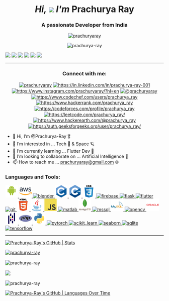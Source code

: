<h1 align="center"><i>Hi,</i> <img src="https://raw.githubusercontent.com/MartinHeinz/MartinHeinz/master/wave.gif" width="30px"> <i> I'm </i> Prachurya Ray </h1>
<h3 align="center">A passionate Developer from India</h3>

<p align="center"> <a href="https://twitter.com/prachuryaray" target="blank"><img src="https://img.shields.io/twitter/follow/prachuryaray?logo=twitter&style=for-the-badge" alt="prachuryaray" /></a> </p>

<p align="center"> <img src="https://komarev.com/ghpvc/?username=prachurya-ray&label=Profile%20views&color=0e75b6&style=flat" alt="prachurya-ray" /> </p>


![](https://img.shields.io/badge/Competitive_Programming-C++-informational?style=flat&logo=<LOGO_NAME>&logoColor=white&color=FE04C5)
![](https://img.shields.io/badge/Technology-Android-informational?style=flat&logo=<LOGO_NAME>&logoColor=white&color=3895d3)
![](https://img.shields.io/badge/Passion-Artificial_Intelligence-informational?style=flat&logo=<LOGO_NAME>&logoColor=white&color=42FF46)
![](https://img.shields.io/badge/Design-Blender3D-informational?style=flat&logo=<LOGO_NAME>&logoColor=white&color=F2FE04)
![](https://img.shields.io/badge/Learning-Data_Science-informational?style=flat&logo=<LOGO_NAME>&logoColor=white&color=FEB204)
![](https://img.shields.io/badge/University-KIIT-informational?style=flat&logo=<LOGO_NAME>&logoColor=white&color=FE0404)


<hr>


<h3 align="center">Connect with me:</h3>
<p align="center">
<a href="https://twitter.com/prachuryaray" target="blank"><img align="center" src="https://raw.githubusercontent.com/rahuldkjain/github-profile-readme-generator/master/src/images/icons/Social/twitter.svg" alt="prachuryaray" height="30" width="40" /></a>
<a href="https://linkedin.com/in/prachurya-ray-001" target="blank"><img align="center" src="https://raw.githubusercontent.com/rahuldkjain/github-profile-readme-generator/master/src/images/icons/Social/linked-in-alt.svg" alt="https://in.linkedin.com/in/prachurya-ray-001" height="30" width="40" /></a>
<a href="https://instagram.com/prachuryaray/?hl=en" target="blank"><img align="center" src="https://raw.githubusercontent.com/rahuldkjain/github-profile-readme-generator/master/src/images/icons/Social/instagram.svg" alt="https://www.instagram.com/prachuryaray/?hl=en" height="30" width="40" /></a>
<a href="https://medium.com/@prachuryaray" target="blank"><img align="center" src="https://raw.githubusercontent.com/rahuldkjain/github-profile-readme-generator/master/src/images/icons/Social/medium.svg" alt="@prachuryaray" height="30" width="40" /></a>
<a href="https://www.codechef.com/users/prachurya_ray" target="blank"><img align="center" src="https://cdn.jsdelivr.net/npm/simple-icons@3.1.0/icons/codechef.svg" alt="https://www.codechef.com/users/prachurya_ray" height="30" width="40" /></a>
<a href="https://www.hackerrank.com/prachurya_ray" target="blank"><img align="center" src="https://raw.githubusercontent.com/rahuldkjain/github-profile-readme-generator/master/src/images/icons/Social/hackerrank.svg" alt="https://www.hackerrank.com/prachurya_ray" height="30" width="40" /></a>
<a href="https://codeforces.com/profile/prachurya_ray" target="blank"><img align="center" src="https://raw.githubusercontent.com/rahuldkjain/github-profile-readme-generator/master/src/images/icons/Social/codeforces.svg" alt="https://codeforces.com/profile/prachurya_ray" height="30" width="40" /></a>
<a href="https://www.leetcode.com/prachurya_ray/" target="blank"><img align="center" src="https://raw.githubusercontent.com/rahuldkjain/github-profile-readme-generator/master/src/images/icons/Social/leet-code.svg" alt="https://leetcode.com/prachurya_ray/" height="30" width="40" /></a>
<a href="https://www.hackerearth.com/@prachurya_ray" target="blank"><img align="center" src="https://raw.githubusercontent.com/rahuldkjain/github-profile-readme-generator/master/src/images/icons/Social/hackerearth.svg" alt="https://www.hackerearth.com/@prachurya_ray" height="30" width="40" /></a>
<a href="https://auth.geeksforgeeks.org/user/https://auth.geeksforgeeks.org/user/prachurya_ray/" target="blank"><img align="center" src="https://raw.githubusercontent.com/rahuldkjain/github-profile-readme-generator/master/src/images/icons/Social/geeks-for-geeks.svg" alt="https://auth.geeksforgeeks.org/user/prachurya_ray/" height="30" width="40" /></a>
</p>

- 👋 Hi, I’m @Prachurya-Ray :medal_military: 
- 👀 I’m interested in ... Tech :rocket: & Space :ringed_planet: 
- 🌱 I’m currently learning ... Flutter Dev	:iphone: 
- 💞️ I’m looking to collaborate on ... Artificial Intelligence :milky_way: 
- 📫 How to reach me ... prachuryaray@gmail.com :globe_with_meridians: 

<h3 align="left">Languages and Tools:</h3>
<p align="left"> <a href="https://developer.android.com" target="_blank" rel="noreferrer"> <img src="https://raw.githubusercontent.com/devicons/devicon/master/icons/android/android-original-wordmark.svg" alt="android" width="40" height="40"/> </a> <a href="https://aws.amazon.com" target="_blank" rel="noreferrer"> <img src="https://raw.githubusercontent.com/devicons/devicon/master/icons/amazonwebservices/amazonwebservices-original-wordmark.svg" alt="aws" width="40" height="40"/> </a> <a href="https://www.blender.org/" target="_blank" rel="noreferrer"> <img src="https://download.blender.org/branding/community/blender_community_badge_white.svg" alt="blender" width="40" height="40"/> </a> <a href="https://www.cprogramming.com/" target="_blank" rel="noreferrer"> <img src="https://raw.githubusercontent.com/devicons/devicon/master/icons/c/c-original.svg" alt="c" width="40" height="40"/> </a> <a href="https://www.w3schools.com/cpp/" target="_blank" rel="noreferrer"> <img src="https://raw.githubusercontent.com/devicons/devicon/master/icons/cplusplus/cplusplus-original.svg" alt="cplusplus" width="40" height="40"/> </a> <a href="https://www.w3schools.com/css/" target="_blank" rel="noreferrer"> <img src="https://raw.githubusercontent.com/devicons/devicon/master/icons/css3/css3-original-wordmark.svg" alt="css3" width="40" height="40"/> </a> <a href="https://firebase.google.com/" target="_blank" rel="noreferrer"> <img src="https://www.vectorlogo.zone/logos/firebase/firebase-icon.svg" alt="firebase" width="40" height="40"/> </a> <a href="https://flask.palletsprojects.com/" target="_blank" rel="noreferrer"> <img src="https://www.vectorlogo.zone/logos/pocoo_flask/pocoo_flask-icon.svg" alt="flask" width="40" height="40"/> </a> <a href="https://flutter.dev" target="_blank" rel="noreferrer"> <img src="https://www.vectorlogo.zone/logos/flutterio/flutterio-icon.svg" alt="flutter" width="40" height="40"/> </a> <a href="https://git-scm.com/" target="_blank" rel="noreferrer"> <img src="https://www.vectorlogo.zone/logos/git-scm/git-scm-icon.svg" alt="git" width="40" height="40"/> </a> <a href="https://www.w3.org/html/" target="_blank" rel="noreferrer"> <img src="https://raw.githubusercontent.com/devicons/devicon/master/icons/html5/html5-original-wordmark.svg" alt="html5" width="40" height="40"/> </a> <a href="https://www.java.com" target="_blank" rel="noreferrer"> <img src="https://raw.githubusercontent.com/devicons/devicon/master/icons/java/java-original.svg" alt="java" width="40" height="40"/> </a> <a href="https://developer.mozilla.org/en-US/docs/Web/JavaScript" target="_blank" rel="noreferrer"> <img src="https://raw.githubusercontent.com/devicons/devicon/master/icons/javascript/javascript-original.svg" alt="javascript" width="40" height="40"/> </a> <a href="https://www.mathworks.com/" target="_blank" rel="noreferrer"> <img src="https://upload.wikimedia.org/wikipedia/commons/2/21/Matlab_Logo.png" alt="matlab" width="40" height="40"/> </a> <a href="https://www.mongodb.com/" target="_blank" rel="noreferrer"> <img src="https://raw.githubusercontent.com/devicons/devicon/master/icons/mongodb/mongodb-original-wordmark.svg" alt="mongodb" width="40" height="40"/> </a> <a href="https://www.microsoft.com/en-us/sql-server" target="_blank" rel="noreferrer"> <img src="https://www.svgrepo.com/show/303229/microsoft-sql-server-logo.svg" alt="mssql" width="40" height="40"/> </a> <a href="https://www.mysql.com/" target="_blank" rel="noreferrer"> <img src="https://raw.githubusercontent.com/devicons/devicon/master/icons/mysql/mysql-original-wordmark.svg" alt="mysql" width="40" height="40"/> </a> <a href="https://opencv.org/" target="_blank" rel="noreferrer"> <img src="https://www.vectorlogo.zone/logos/opencv/opencv-icon.svg" alt="opencv" width="40" height="40"/> </a> <a href="https://www.oracle.com/" target="_blank" rel="noreferrer"> <img src="https://raw.githubusercontent.com/devicons/devicon/master/icons/oracle/oracle-original.svg" alt="oracle" width="40" height="40"/> </a> <a href="https://pandas.pydata.org/" target="_blank" rel="noreferrer"> <img src="https://raw.githubusercontent.com/devicons/devicon/2ae2a900d2f041da66e950e4d48052658d850630/icons/pandas/pandas-original.svg" alt="pandas" width="40" height="40"/> </a> <a href="https://www.php.net" target="_blank" rel="noreferrer"> <img src="https://raw.githubusercontent.com/devicons/devicon/master/icons/php/php-original.svg" alt="php" width="40" height="40"/> </a> <a href="https://www.python.org" target="_blank" rel="noreferrer"> <img src="https://raw.githubusercontent.com/devicons/devicon/master/icons/python/python-original.svg" alt="python" width="40" height="40"/> </a> <a href="https://pytorch.org/" target="_blank" rel="noreferrer"> <img src="https://www.vectorlogo.zone/logos/pytorch/pytorch-icon.svg" alt="pytorch" width="40" height="40"/> </a> <a href="https://scikit-learn.org/" target="_blank" rel="noreferrer"> <img src="https://upload.wikimedia.org/wikipedia/commons/0/05/Scikit_learn_logo_small.svg" alt="scikit_learn" width="40" height="40"/> </a> <a href="https://seaborn.pydata.org/" target="_blank" rel="noreferrer"> <img src="https://seaborn.pydata.org/_images/logo-mark-lightbg.svg" alt="seaborn" width="40" height="40"/> </a> <a href="https://www.sqlite.org/" target="_blank" rel="noreferrer"> <img src="https://www.vectorlogo.zone/logos/sqlite/sqlite-icon.svg" alt="sqlite" width="40" height="40"/> </a> <a href="https://www.tensorflow.org" target="_blank" rel="noreferrer"> <img src="https://www.vectorlogo.zone/logos/tensorflow/tensorflow-icon.svg" alt="tensorflow" width="40" height="40"/> </a> </p>

<hr>

[![Prachurya-Ray's GitHub | Stats](https://stats.quine.sh/Prachurya-Ray/github?theme=dark)](https://quine.sh?utm_source=widgets&utm_campaign=Prachurya-Ray)

<p align="left"> <a href="https://github.com/ryo-ma/github-profile-trophy"><img src="https://github-profile-trophy.vercel.app/?username=prachurya-ray" alt="prachurya-ray" /></a> </p>

<p><img align="center" src="https://github-readme-stats.vercel.app/api/top-langs?username=prachurya-ray&show_icons=true&locale=en&layout=compact" alt="prachurya-ray" /></p>

<img align="center" src="https://github-readme-stats.vercel.app/api/?username=Prachurya-Ray&theme=<THEME_NAME>" />

<p><img align="center" src="https://github-readme-streak-stats.herokuapp.com/?user=prachurya-ray&" alt="prachurya-ray" /></p>

[![Prachurya-Ray's GitHub | Languages Over Time](https://stats.quine.sh/Prachurya-Ray/languages-over-time?theme=light)](https://quine.sh?utm_source=widgets&utm_campaign=Prachurya-Ray)

<!---
<img align="center" src="https://github-readme-stats.vercel.app/api/top-langs/?username=Prachurya-Ray&theme=<THEME_NAME>" />
theme=dark&background=000000

[![GitHub Streak](http://github-readme-streak-stats.herokuapp.com?user=your-github-username&theme=<THEME_NAME>)](https://git.io/streak-stats)
--->

<!---
Prachurya-Ray/Prachurya-Ray is a ✨ special ✨ repository because its `README.md` (this file) appears on your GitHub profile.
You can click the Preview link to take a look at your changes.
--->
